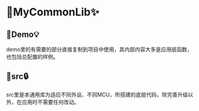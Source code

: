 # 📌MyCommonLib✨
## 📌Demo💡
demo里的有需要的部分直接复制到项目中使用，其内部内容大多是应用层函数，也包括总配置的样例。
## 📌src🔒
src里是本通用库为适应不同外设、不同MCU，所搭建的底层代码，除完善升级以外，在应用时不需要任何改动。
